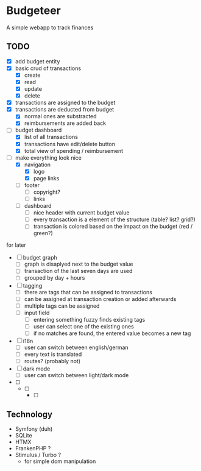 # Budgeteer

A simple webapp to track finances

## TODO

- [x] add budget entity
- [x] basic crud of transactions
  - [x] create
  - [x] read
  - [x] update
  - [x] delete
- [x] transactions are assigned to the budget
- [x] transactions are deducted from budget
  - [x] normal ones are substracted
  - [x] reimbursements are added back
- [ ] budget dashboard
  - [x] list of all transactions
  - [x] transactions have edit/delete button
  - [x] total view of spending / reimbursement
- [ ] make everything look nice
  - [x] navigation
    - [x] logo
    - [x] page links
  - [ ] footer
    - [ ] copyright?
    - [ ] links
  - [ ] dashboard
    - [ ] nice header with current budget value
    - [ ] every transaction is a element of the structure (table? list? grid?)
    - [ ] transaction is colored based on the impact on the budget (red / green?)

for later
- [ ] budget graph
  - [ ] graph is disaplyed next to the budget value
  - [ ] transaction of the last seven days are used
  - [ ] grouped by day + hours
- [ ] tagging
  - [ ] there are tags that can be assigned to transactions
  - [ ] can be assigned at transaction creation or added afterwards
  - [ ] multiple tags can be assigned
  - [ ] input field
    - [ ] entering something fuzzy finds existing tags
    - [ ] user can select one of the existing ones
    - [ ] if no matches are found, the entered value becomes a new tag
- [ ] i18n
  - [ ] user can switch between english/german
  - [ ] every text is translated
  - [ ] routes? (probably not)
- [ ] dark mode
  - [ ] user can switch between light/dark mode
- [ ] 
  - [ ] 
    - [ ] 

## Technology
- Symfony (duh)
- SQLite
- HTMX
- FrankenPHP ?
- Stimulus / Turbo ?
    - for simple dom manipulation
